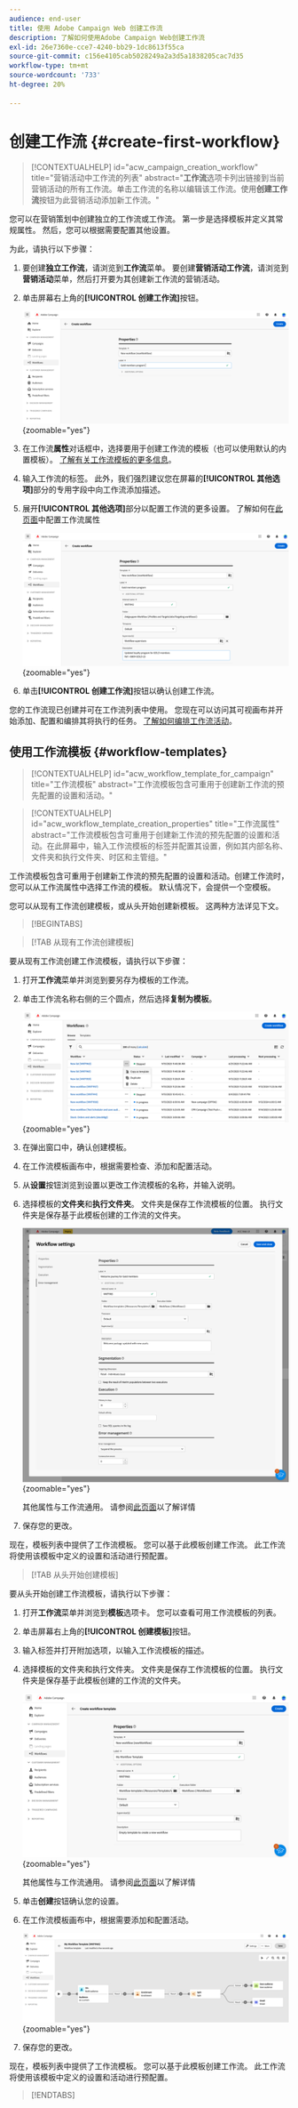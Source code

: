 ```yaml
---
audience: end-user
title: 使用 Adobe Campaign Web 创建工作流
description: 了解如何使用Adobe Campaign Web创建工作流
exl-id: 26e7360e-cce7-4240-bb29-1dc8613f55ca
source-git-commit: c156e4105cab5028249a2a3d5a1838205cac7d35
workflow-type: tm+mt
source-wordcount: '733'
ht-degree: 20%

---
```



# 创建工作流 {#create-first-workflow}

>[!CONTEXTUALHELP]
>id="acw_campaign_creation_workflow"
>title="营销活动中工作流的列表"
>abstract="**工作流**&#x200B;选项卡列出链接到当前营销活动的所有工作流。单击工作流的名称以编辑该工作流。使用&#x200B;**创建工作流**&#x200B;按钮为此营销活动添加新工作流。"

您可以在营销策划中创建独立的工作流或工作流。 第一步是选择模板并定义其常规属性。 然后，您可以根据需要配置其他设置。

为此，请执行以下步骤：

1. 要创建&#x200B;**独立工作流**，请浏览到&#x200B;**工作流**&#x200B;菜单。 要创建&#x200B;**营销活动工作流**，请浏览到&#x200B;**营销活动**&#x200B;菜单，然后打开要为其创建新工作流的营销活动。

1. 单击屏幕右上角的&#x200B;**[!UICONTROL 创建工作流]**&#x200B;按钮。

   ![](assets/workflow-create.png){zoomable="yes"}

1. 在工作流&#x200B;**属性**&#x200B;对话框中，选择要用于创建工作流的模板（也可以使用默认的内置模板）。 [了解有关工作流模板的更多信息](#workflow-templates)。

1. 输入工作流的标签。 此外，我们强烈建议您在屏幕的&#x200B;**[!UICONTROL 其他选项]**&#x200B;部分的专用字段中向工作流添加描述。

1. 展开&#x200B;**[!UICONTROL 其他选项]**&#x200B;部分以配置工作流的更多设置。 了解如何在[此页面](workflow-settings.md#properties)中配置工作流属性

   ![](assets/workflow-additional-options.png){zoomable="yes"}

1. 单击&#x200B;**[!UICONTROL 创建工作流]**&#x200B;按钮以确认创建工作流。

您的工作流现已创建并可在工作流列表中使用。 您现在可以访问其可视画布并开始添加、配置和编排其将执行的任务。 [了解如何编排工作流活动](orchestrate-activities.md)。

## 使用工作流模板 {#workflow-templates}

>[!CONTEXTUALHELP]
>id="acw_workflow_template_for_campaign"
>title="工作流模板"
>abstract="工作流模板包含可重用于创建新工作流的预先配置的设置和活动。"

>[!CONTEXTUALHELP]
>id="acw_workflow_template_creation_properties"
>title="工作流属性"
>abstract="工作流模板包含可重用于创建新工作流的预先配置的设置和活动。在此屏幕中，输入工作流模板的标签并配置其设置，例如其内部名称、文件夹和执行文件夹、时区和主管组。"

工作流模板包含可重用于创建新工作流的预先配置的设置和活动。创建工作流时，您可以从工作流属性中选择工作流的模板。 默认情况下，会提供一个空模板。

您可以从现有工作流创建模板，或从头开始创建新模板。 这两种方法详见下文。

>[!BEGINTABS]

>[!TAB 从现有工作流创建模板]

要从现有工作流创建工作流模板，请执行以下步骤：

1. 打开&#x200B;**工作流**&#x200B;菜单并浏览到要另存为模板的工作流。
1. 单击工作流名称右侧的三个圆点，然后选择&#x200B;**复制为模板**。

   ![](assets/wf-copy-as-template.png){zoomable="yes"}

1. 在弹出窗口中，确认创建模板。
1. 在工作流模板画布中，根据需要检查、添加和配置活动。
1. 从&#x200B;**设置**&#x200B;按钮浏览到设置以更改工作流模板的名称，并输入说明。
1. 选择模板的&#x200B;**文件夹**&#x200B;和&#x200B;**执行文件夹**。 文件夹是保存工作流模板的位置。 执行文件夹是保存基于此模板创建的工作流的文件夹。

   ![](assets/wf-settings-template.png){zoomable="yes"}

   其他属性与工作流通用。 请参阅[此页面](workflow-settings.md#properties)以了解详情

1. 保存您的更改。

现在，模板列表中提供了工作流模板。 您可以基于此模板创建工作流。 此工作流将使用该模板中定义的设置和活动进行预配置。


>[!TAB 从头开始创建模板]


要从头开始创建工作流模板，请执行以下步骤：

1. 打开&#x200B;**工作流**&#x200B;菜单并浏览到&#x200B;**模板**&#x200B;选项卡。 您可以查看可用工作流模板的列表。
1. 单击屏幕右上角的&#x200B;**[!UICONTROL 创建模板]**&#x200B;按钮。
1. 输入标签并打开附加选项，以输入工作流模板的描述。
1. 选择模板的文件夹和执行文件夹。 文件夹是保存工作流模板的位置。 执行文件夹是保存基于此模板创建的工作流的文件夹。

   ![](assets/new-wf-template.png){zoomable="yes"}

   其他属性与工作流通用。 请参阅[此页面](workflow-settings.md#properties)以了解详情

1. 单击&#x200B;**创建**&#x200B;按钮确认您的设置。
1. 在工作流模板画布中，根据需要添加和配置活动。

   ![](assets/wf-template-activities.png){zoomable="yes"}

1. 保存您的更改。

现在，模板列表中提供了工作流模板。 您可以基于此模板创建工作流。 此工作流将使用该模板中定义的设置和活动进行预配置。

>[!ENDTABS]
